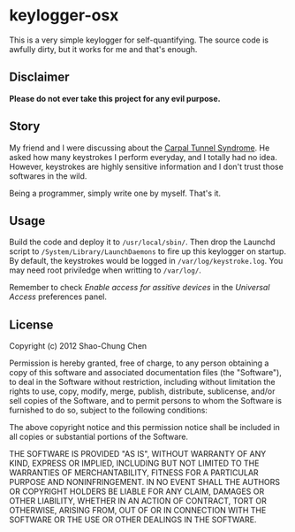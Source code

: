 keylogger-osx
=============

This is a very simple keylogger for self-quantifying. The source code is awfully dirty, but it works for me and that's enough.


Disclaimer
----------
**Please do not ever take this project for any evil purpose.**


Story
-----
My friend and I were discussing about the [Carpal Tunnel Syndrome](http://en.wikipedia.org/wiki/Carpal_tunnel_syndrome). He asked how many keystrokes I perform everyday, and I totally had no idea. However, keystrokes are highly sensitive information and I don't trust those softwares in the wild.

Being a programmer, simply write one by myself. That's it. 


Usage
-----
Build the code and deploy it to `/usr/local/sbin/`. Then drop the Launchd script to `/System/Library/LaunchDaemons` to fire up this keylogger on startup. By default, the keystrokes would be logged in `/var/log/keystroke.log`. You may need root priviledge when writting to `/var/log/`.

Remember to check *Enable access for assitive devices* in the *Universal Access* preferences panel.


License
-------
Copyright (c) 2012 Shao-Chung Chen

Permission is hereby granted, free of charge, to any person obtaining a copy of this software and associated documentation files (the "Software"), to deal in the Software without restriction, including without limitation the rights to use, copy, modify, merge, publish, distribute, sublicense, and/or sell copies of the Software, and to permit persons to whom the Software is furnished to do so, subject to the following conditions:

The above copyright notice and this permission notice shall be included in all copies or substantial portions of the Software.

THE SOFTWARE IS PROVIDED "AS IS", WITHOUT WARRANTY OF ANY KIND, EXPRESS OR IMPLIED, INCLUDING BUT NOT LIMITED TO THE WARRANTIES OF MERCHANTABILITY, FITNESS FOR A PARTICULAR PURPOSE AND NONINFRINGEMENT. IN NO EVENT SHALL THE AUTHORS OR COPYRIGHT HOLDERS BE LIABLE FOR ANY CLAIM, DAMAGES OR OTHER LIABILITY, WHETHER IN AN ACTION OF CONTRACT, TORT OR OTHERWISE, ARISING FROM, OUT OF OR IN CONNECTION WITH THE SOFTWARE OR THE USE OR OTHER DEALINGS IN THE SOFTWARE.
 
